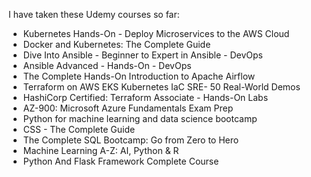 I have taken these Udemy courses so far:

* Kubernetes Hands-On - Deploy Microservices to the AWS Cloud
* Docker and Kubernetes: The Complete Guide
* Dive Into Ansible - Beginner to Expert in Ansible - DevOps
* Ansible Advanced - Hands-On - DevOps
* The Complete Hands-On Introduction to Apache Airflow
* Terraform on AWS EKS Kubernetes IaC SRE- 50 Real-World Demos
* HashiCorp Certified: Terraform Associate - Hands-On Labs
* AZ-900: Microsoft Azure Fundamentals Exam Prep
* Python for machine learning and data science bootcamp
* CSS - The Complete Guide
* The Complete SQL Bootcamp: Go from Zero to Hero
* Machine Learning A-Z: AI, Python & R 
* Python And Flask Framework Complete Course


